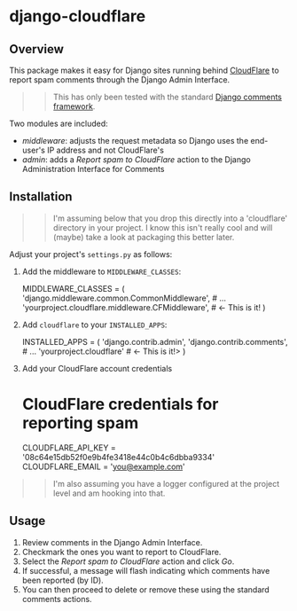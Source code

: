 # django-cloudflare

## Overview

This package makes it easy for Django sites running behind [CloudFlare](https://www.cloudflare.com/) to report spam comments through the Django Admin Interface.

>> This has only been tested with the standard [Django comments framework](https://docs.djangoproject.com/en/dev/ref/contrib/comments/).

Two modules are included:

* *middleware*: adjusts the request metadata so Django uses the end-user's IP address and not CloudFlare's
* *admin*: adds a _Report spam to CloudFlare_ action to the Django Administration Interface for Comments

## Installation

>> I'm assuming below that you drop this directly into a 'cloudflare' directory in your project. I know this isn't really cool and will (maybe) take a look at packaging this better later.

Adjust your project's `settings.py` as follows:

1. Add the middleware to `MIDDLEWARE_CLASSES`:
    
    MIDDLEWARE_CLASSES = (
        'django.middleware.common.CommonMiddleware',
        # ...
        'yourproject.cloudflare.middleware.CFMiddleware', # <- This is it!
    )

2. Add `cloudflare` to your `INSTALLED_APPS`:
    
    INSTALLED_APPS = (
        'django.contrib.admin',
        'django.contrib.comments',
        # ...
        'yourproject.cloudflare' # <- This is it!>
    )

3. Add your CloudFlare account credentials
    
    # CloudFlare credentials for reporting spam
    CLOUDFLARE_API_KEY = '08c64e15db52f0e9b4fe3418e44c0b4c6dbba9334'
    CLOUDFLARE_EMAIL = 'you@example.com'

>> I'm also assuming you have a logger configured at the project level and am hooking into that.

## Usage

1. Review comments in the Django Admin Interface.
2. Checkmark the ones you want to report to CloudFlare.
3. Select the *Report spam to CloudFlare* action and click *Go*.
4. If successful, a message will flash indicating which comments have been reported (by ID).
5. You can then proceed to delete or remove these using the standard comments actions.